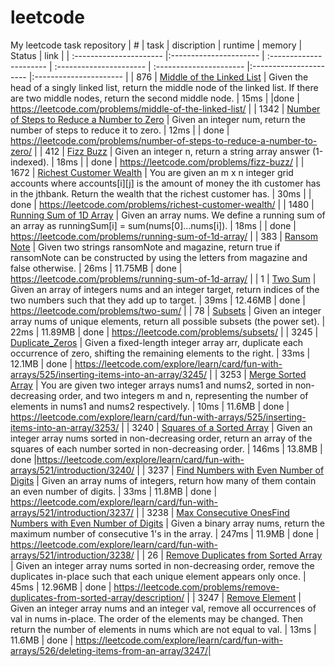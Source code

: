 # leetcode
My leetcode task repository
| # | task | discription | runtime  | memory | Status | link |
| :---------------------- |:---------------------- | :---------------------- | :---------------------- | :---------------------- |:---------------------- |:---------------------- |
| 876 | [Middle of the Linked List](Middle_of_the_Linked_List.py) | Given the head of a singly linked list, return the middle node of the linked list. If there are two middle nodes, return the second middle node. | 15ms |  |done  | https://leetcode.com/problems/middle-of-the-linked-list/ |
| 1342 | [Number of Steps to Reduce a Number to Zero](Number_of_Steps_to_Reduce_a_Number_to_Zero.py) | Given an integer num, return the number of steps to reduce it to zero. | 12ms |  | done  | https://leetcode.com/problems/number-of-steps-to-reduce-a-number-to-zero/ |
| 412 | [Fizz Buzz](Fizz_Buzz.py) | Given an integer n, return a string array answer (1-indexed). | 18ms |  | done  | https://leetcode.com/problems/fizz-buzz/ |
| 1672 | [Richest Customer Wealth](Richest_Customer_Wealth.py) | You are given an m x n integer grid accounts where accounts[i][j] is the amount of money the i​​​​​​​​​​​th​​​​ customer has in the j​​​​​​​​​​​th​​​​ bank. Return the wealth that the richest customer has. | 30ms |  | done  | https://leetcode.com/problems/richest-customer-wealth/ |
| 1480 | [Running Sum of 1D Array](Running_Sum_of_1D_Array.py) | Given an array nums. We define a running sum of an array as runningSum[i] = sum(nums[0]…nums[i]). | 18ms |  | done  | https://leetcode.com/problems/running-sum-of-1d-array/ |
| 383 | [Ransom Note](Ransom_Note.py) | Given two strings ransomNote and magazine, return true if ransomNote can be constructed by using the letters from magazine and false otherwise. | 26ms | 11.75MB | done  | https://leetcode.com/problems/running-sum-of-1d-array/ |
| 1 | [Two Sum](Two_Sum.py) | Given an array of integers nums and an integer target, return indices of the two numbers such that they add up to target. | 39ms | 12.46MB | done  | https://leetcode.com/problems/two-sum/ |
| 78 | [Subsets](Subsets.py) | Given an integer array nums of unique elements, return all possible subsets (the power set). | 22ms | 11.89MB | done  | https://leetcode.com/problems/subsets/ |
| 3245 | [Duplicate_Zeros](Duplicate_Zeros.py) | Given a fixed-length integer array arr, duplicate each occurrence of zero, shifting the remaining elements to the right. | 33ms | 12.1MB | done  | https://leetcode.com/explore/learn/card/fun-with-arrays/525/inserting-items-into-an-array/3245/ |
| 3253 | [Merge Sorted Array](Merge_Sorted_Array.py) | You are given two integer arrays nums1 and nums2, sorted in non-decreasing order, and two integers m and n, representing the number of elements in nums1 and nums2 respectively. | 10ms | 11.6MB | done  | https://leetcode.com/explore/learn/card/fun-with-arrays/525/inserting-items-into-an-array/3253/ |
| 3240 | [Squares of a Sorted Array](Squares_of_a_Sorted_Array.py) | Given an integer array nums sorted in non-decreasing order, return an array of the squares of each number sorted in non-decreasing order. | 146ms | 13.8MB | done  |https://leetcode.com/explore/learn/card/fun-with-arrays/521/introduction/3240/ |
| 3237 | [Find Numbers with Even Number of Digits](find_numbers.py) | Given an array nums of integers, return how many of them contain an even number of digits. | 33ms | 11.8MB | done  | https://leetcode.com/explore/learn/card/fun-with-arrays/521/introduction/3237/ |
| 3238 | [Max Consecutive OnesFind Numbers with Even Number of Digits](find_max_consecutive_ones.py) | Given a binary array nums, return the maximum number of consecutive 1's in the array. | 247ms | 11.9MB | done  | https://leetcode.com/explore/learn/card/fun-with-arrays/521/introduction/3238/ |
| 26 | [Remove Duplicates from Sorted Array](remove_duplicates.py.py) | Given an integer array nums sorted in non-decreasing order, remove the duplicates in-place such that each unique element appears only once. | 45ms | 12.96MB | done  | https://leetcode.com/problems/remove-duplicates-from-sorted-array/description/ |
| 3247 | [Remove Element](remove_element.py) | Given an integer array nums and an integer val, remove all occurrences of val in nums in-place. The order of the elements may be changed. Then return the number of elements in nums which are not equal to val. | 13ms | 11.6MB | done  | https://leetcode.com/explore/learn/card/fun-with-arrays/526/deleting-items-from-an-array/3247/|